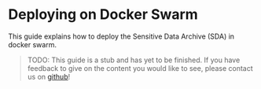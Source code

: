 # Deploying on Docker Swarm

This guide explains how to deploy the Sensitive Data Archive (SDA) in docker swarm.

> TODO:
> This guide is a stub and has yet to be finished.
> If you have feedback to give on the content you would like to see, please contact us on
> [github](https://github.com/neicnordic/neic-sda)!
